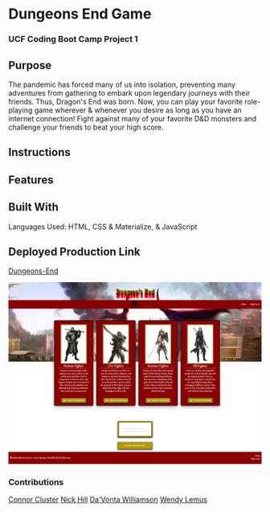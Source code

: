 # Dungeons End Game
### UCF Coding Boot Camp Project 1

## Purpose
The pandemic has forced many of us into isolation, preventing many adventures from gathering to embark upon legendary journeys with their friends. Thus, Dragon's End was born. Now, you can play your favorite role-playing game wherever & whenever you desire as long as you have an internet connection! Fight against many of your favorite D&D monsters and challenge your friends to beat your high score. 

## Instructions


## Features


## Built With
Languages Used: HTML, CSS & Materialize, & JavaScript

## Deployed Production Link
[Dungeons-End](https://elysiayn.github.io/dungeons-end/)

[![Dungeons-End](assets/images/screenshot.png)](https://elysiayn.github.io/dungeons-end/)

### Contributions
[Connor Cluster](https://github.com/Clu-Codes)
[Nick Hill](https://github.com/Nickhill2380)
[Da'Vonta Williamson](https://github.com/wdavonta)
[Wendy Lemus](https://github.com/Elysiayn)
